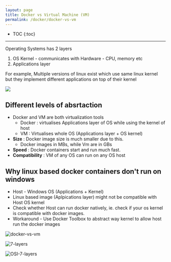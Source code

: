 ```yaml
---
layout: page
title: Docker vs Virtual Machine (VM)
permalink: /docker/docker-vs-vm
---
```


- TOC
{:toc}

---

Operating Systems has 2 layers
1. OS Kernel - communicates with Hardware - CPU, memory etc
2. Applications layer

For example, Multiple versions of linux exist which use same linux kernel but they implement different applications on top of their kernel

![]({{site.cdn}}/webservices/docker/vm-vs-docker.png)

## Different levels of absrtaction
- Docker and VM are both virtualization tools
  - Docker : virtualises Applications layer of OS while using the kernel of host
  - VM : Virtualises whole OS (Applications layer + OS kernel)
- **Size** : Docker image size is much smaller due to this.
  - Docker images in MBs, while Vm are in GBs
- **Speed** : Docker containers start and run much fast.
- **Compatibility** : VM of any OS can run on any OS host

## Why linux based docker containers don't run on windows
- Host - Windows OS (Applications + Kernel)
- Linux based image (Aplpications layer) might not be compatible with Host OS kernel
- Check whether Host can run docker natively, ie. check if your os kernel is compatible with docker images.
- Workaround - Use Docker Toolbox to abstract way kernel to allow host run the docker images

![docker-vs-vm](https://www.researchgate.net/profile/Ling-Hong-Hung/publication/299771559/figure/fig4/AS:359778707623937@1462789336136/A-comparison-of-the-architecture-of-virtual-machines-and-Docker-software.png)

![7-layers](https://sf.ezoiccdn.com/ezoimgfmt/networkencyclopedia.com/wp-content/uploads/2019/09/application-layer-7-osi-model.jpg?ezimgfmt=ng:webp/ngcb2)

![OSI-7-layers](https://www.imperva.com/learn/wp-content/uploads/sites/13/2020/02/OSI-7-layers.jpg.webp)
